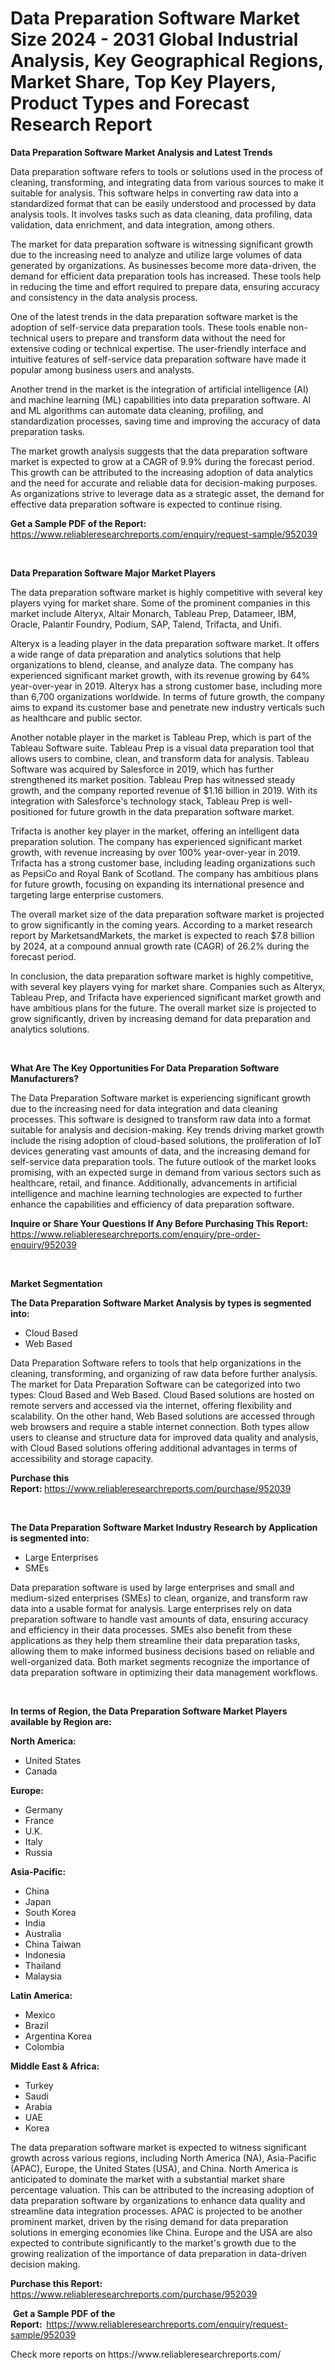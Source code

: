 <p><h1>Data Preparation Software Market Size 2024 - 2031 Global Industrial Analysis, Key Geographical Regions, Market Share, Top Key Players, Product Types and Forecast Research Report</h1></p><p><strong>Data Preparation Software Market Analysis and Latest Trends</strong></p>
<p><p>Data preparation software refers to tools or solutions used in the process of cleaning, transforming, and integrating data from various sources to make it suitable for analysis. This software helps in converting raw data into a standardized format that can be easily understood and processed by data analysis tools. It involves tasks such as data cleaning, data profiling, data validation, data enrichment, and data integration, among others.</p><p>The market for data preparation software is witnessing significant growth due to the increasing need to analyze and utilize large volumes of data generated by organizations. As businesses become more data-driven, the demand for efficient data preparation tools has increased. These tools help in reducing the time and effort required to prepare data, ensuring accuracy and consistency in the data analysis process.</p><p>One of the latest trends in the data preparation software market is the adoption of self-service data preparation tools. These tools enable non-technical users to prepare and transform data without the need for extensive coding or technical expertise. The user-friendly interface and intuitive features of self-service data preparation software have made it popular among business users and analysts.</p><p>Another trend in the market is the integration of artificial intelligence (AI) and machine learning (ML) capabilities into data preparation software. AI and ML algorithms can automate data cleaning, profiling, and standardization processes, saving time and improving the accuracy of data preparation tasks.</p><p>The market growth analysis suggests that the data preparation software market is expected to grow at a CAGR of 9.9% during the forecast period. This growth can be attributed to the increasing adoption of data analytics and the need for accurate and reliable data for decision-making purposes. As organizations strive to leverage data as a strategic asset, the demand for effective data preparation software is expected to continue rising.</p></p>
<p><strong>Get a Sample PDF of the Report:&nbsp;</strong> <a href="https://www.reliableresearchreports.com/enquiry/request-sample/952039">https://www.reliableresearchreports.com/enquiry/request-sample/952039</a></p>
<p>&nbsp;</p>
<p><strong>Data Preparation Software Major Market Players</strong></p>
<p><p>The data preparation software market is highly competitive with several key players vying for market share. Some of the prominent companies in this market include Alteryx, Altair Monarch, Tableau Prep, Datameer, IBM, Oracle, Palantir Foundry, Podium, SAP, Talend, Trifacta, and Unifi.</p><p>Alteryx is a leading player in the data preparation software market. It offers a wide range of data preparation and analytics solutions that help organizations to blend, cleanse, and analyze data. The company has experienced significant market growth, with its revenue growing by 64% year-over-year in 2019. Alteryx has a strong customer base, including more than 6,700 organizations worldwide. In terms of future growth, the company aims to expand its customer base and penetrate new industry verticals such as healthcare and public sector.</p><p>Another notable player in the market is Tableau Prep, which is part of the Tableau Software suite. Tableau Prep is a visual data preparation tool that allows users to combine, clean, and transform data for analysis. Tableau Software was acquired by Salesforce in 2019, which has further strengthened its market position. Tableau Prep has witnessed steady growth, and the company reported revenue of $1.16 billion in 2019. With its integration with Salesforce's technology stack, Tableau Prep is well-positioned for future growth in the data preparation software market.</p><p>Trifacta is another key player in the market, offering an intelligent data preparation solution. The company has experienced significant market growth, with revenue increasing by over 100% year-over-year in 2019. Trifacta has a strong customer base, including leading organizations such as PepsiCo and Royal Bank of Scotland. The company has ambitious plans for future growth, focusing on expanding its international presence and targeting large enterprise customers.</p><p>The overall market size of the data preparation software market is projected to grow significantly in the coming years. According to a market research report by MarketsandMarkets, the market is expected to reach $7.8 billion by 2024, at a compound annual growth rate (CAGR) of 26.2% during the forecast period.</p><p>In conclusion, the data preparation software market is highly competitive, with several key players vying for market share. Companies such as Alteryx, Tableau Prep, and Trifacta have experienced significant market growth and have ambitious plans for the future. The overall market size is projected to grow significantly, driven by increasing demand for data preparation and analytics solutions.</p></p>
<p>&nbsp;</p>
<p><strong>What Are The Key Opportunities For Data Preparation Software Manufacturers?</strong></p>
<p><p>The Data Preparation Software market is experiencing significant growth due to the increasing need for data integration and data cleaning processes. This software is designed to transform raw data into a format suitable for analysis and decision-making. Key trends driving market growth include the rising adoption of cloud-based solutions, the proliferation of IoT devices generating vast amounts of data, and the increasing demand for self-service data preparation tools. The future outlook of the market looks promising, with an expected surge in demand from various sectors such as healthcare, retail, and finance. Additionally, advancements in artificial intelligence and machine learning technologies are expected to further enhance the capabilities and efficiency of data preparation software.</p></p>
<p><strong>Inquire or Share Your Questions If Any Before Purchasing This Report:</strong> <a href="https://www.reliableresearchreports.com/enquiry/pre-order-enquiry/952039">https://www.reliableresearchreports.com/enquiry/pre-order-enquiry/952039</a></p>
<p>&nbsp;</p>
<p><strong>Market Segmentation</strong></p>
<p><strong>The Data Preparation Software Market Analysis by types is segmented into:</strong></p>
<p><ul><li>Cloud Based</li><li>Web Based</li></ul></p>
<p><p>Data Preparation Software refers to tools that help organizations in the cleaning, transforming, and organizing of raw data before further analysis. The market for Data Preparation Software can be categorized into two types: Cloud Based and Web Based. Cloud Based solutions are hosted on remote servers and accessed via the internet, offering flexibility and scalability. On the other hand, Web Based solutions are accessed through web browsers and require a stable internet connection. Both types allow users to cleanse and structure data for improved data quality and analysis, with Cloud Based solutions offering additional advantages in terms of accessibility and storage capacity.</p></p>
<p><strong>Purchase this Report:&nbsp;</strong><a href="https://www.reliableresearchreports.com/purchase/952039">https://www.reliableresearchreports.com/purchase/952039</a></p>
<p>&nbsp;</p>
<p><strong>The Data Preparation Software Market Industry Research by Application is segmented into:</strong></p>
<p><ul><li>Large Enterprises</li><li>SMEs</li></ul></p>
<p><p>Data preparation software is used by large enterprises and small and medium-sized enterprises (SMEs) to clean, organize, and transform raw data into a usable format for analysis. Large enterprises rely on data preparation software to handle vast amounts of data, ensuring accuracy and efficiency in their data processes. SMEs also benefit from these applications as they help them streamline their data preparation tasks, allowing them to make informed business decisions based on reliable and well-organized data. Both market segments recognize the importance of data preparation software in optimizing their data management workflows.</p></p>
<p>&nbsp;</p>
<p><strong>In terms of Region, the Data Preparation Software Market Players available by Region are:</strong></p>
<p>
    <p> <strong> North America: </strong>
        <ul>
            <li>United States</li>
            <li>Canada</li>
        </ul>
        </p> 
    <p> <strong> Europe: </strong>
        <ul>
            <li>Germany</li>
            <li>France</li>
            <li>U.K.</li>
            <li>Italy</li>
            <li>Russia</li>
        </ul>
        </p> 
    <p> <strong> Asia-Pacific: </strong>
        <ul>
            <li>China</li>
            <li>Japan</li>
            <li>South Korea</li>
            <li>India</li>
            <li>Australia</li>
            <li>China Taiwan</li>
            <li>Indonesia</li>
            <li>Thailand</li>
            <li>Malaysia</li>
        </ul>
        </p> 
    <p> <strong> Latin America: </strong>
        <ul>
            <li>Mexico</li>
            <li>Brazil</li>
            <li>Argentina Korea</li>
            <li>Colombia</li>
        </ul>
        </p> 
    <p> <strong> Middle East & Africa: </strong>
        <ul>
            <li>Turkey</li>
            <li>Saudi</li>
            <li>Arabia</li>
            <li>UAE</li>
            <li>Korea</li>
        </ul>
    </p>
    </p>
<p><p>The data preparation software market is expected to witness significant growth across various regions, including North America (NA), Asia-Pacific (APAC), Europe, the United States (USA), and China. North America is anticipated to dominate the market with a substantial market share percentage valuation. This can be attributed to the increasing adoption of data preparation software by organizations to enhance data quality and streamline data integration processes. APAC is projected to be another prominent market, driven by the rising demand for data preparation solutions in emerging economies like China. Europe and the USA are also expected to contribute significantly to the market's growth due to the growing realization of the importance of data preparation in data-driven decision making.</p></p>
<p><strong>Purchase this Report: </strong><a href="https://www.reliableresearchreports.com/purchase/952039">https://www.reliableresearchreports.com/purchase/952039</a></p>
<p>&nbsp;<strong>Get a Sample PDF of the Report:&nbsp;&nbsp;</strong><a href="https://www.reliableresearchreports.com/enquiry/request-sample/952039">https://www.reliableresearchreports.com/enquiry/request-sample/952039</a></p>
<p><strong></strong></p>
<p>Check more reports on https://www.reliableresearchreports.com/</p>